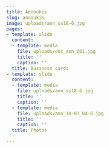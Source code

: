 ```yaml
---
title: Annoukis
slug: annoukis
image: uploads/ann_ss18-6.jpg
pages:
- template: slide
  content:
  - template: media
    file: uploads/doc_ann_001.jpg
    title: ''
    caption: ''
  title: Business cards
- template: slide
  content:
  - template: media
    file: uploads/ann_ss18-6.jpg
    title: ''
    caption: ''
  - template: media
    file: uploads/ann_10-01_04-0.jpg
    title: ''
    caption: ''
  title: Photos

---
```

